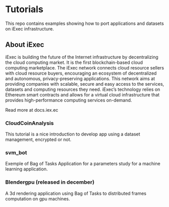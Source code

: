 # Tutorials  

This repo contains examples showing how to port applications and datasets on iExec infrastructure.


## About iExec

iExec is building the future of the Internet infrastructure by decentralizing the cloud computing market. It is the first blockchain-based cloud computing marketplace.
The iExec network connects cloud resource sellers with cloud resource buyers, encouraging an ecosystem of decentralized and autonomous, privacy-preserving applications.
This network aims at providing companies with scalable, secure and easy access to the services, datasets and computing resources they need. iExec’s technology relies on Ethereum smart contracts and allows for a virtual cloud infrastructure that provides high-performance computing services on-demand.

Read more at docs.iex.ec


### CloudCoinAnalysis

This tutorial is a nice introduction to develop app using a dataset management, encrypted or not.
 
### svm_bot

Exemple of Bag of Tasks Application for a parameters study for a machine learning application.

### Blendergpu (released in december)

A 3d rendering application using Bag of Tasks to distributed frames computation on gpu machines.    


